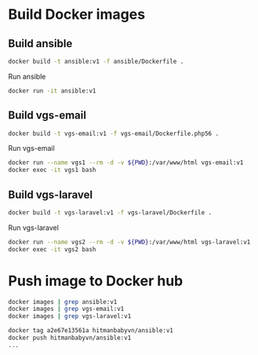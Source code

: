 # Build Docker images

## Build ansible 
```bash
docker build -t ansible:v1 -f ansible/Dockerfile .
```

Run ansible
```bash
docker run -it ansible:v1
```

## Build vgs-email
```bash
docker build -t vgs-email:v1 -f vgs-email/Dockerfile.php56 .
```

Run vgs-email
```bash
docker run --name vgs1 --rm -d -v ${PWD}:/var/www/html vgs-email:v1
docker exec -it vgs1 bash
```

## Build vgs-laravel
```bash
docker build -t vgs-laravel:v1 -f vgs-laravel/Dockerfile .
```

Run vgs-laravel
```bash
docker run --name vgs2 --rm -d -v ${PWD}:/var/www/html vgs-laravel:v1
docker exec -it vgs2 bash
```

# Push image to Docker hub
```bash
docker images | grep ansible:v1
docker images | grep vgs-email:v1
docker images | grep vgs-laravel:v1

docker tag a2e67e13561a hitmanbabyvn/ansible:v1
docker push hitmanbabyvn/ansible:v1
...
```

